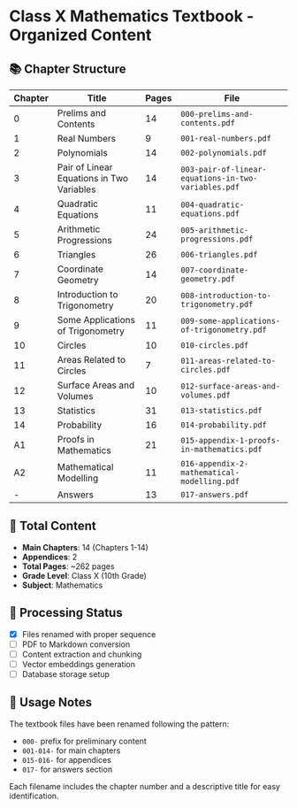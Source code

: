 # Class X Mathematics Textbook - Organized Content

## 📚 Chapter Structure

| Chapter | Title | Pages | File |
|---------|-------|-------|------|
| 0 | Prelims and Contents | 14 | `000-prelims-and-contents.pdf` |
| 1 | Real Numbers | 9 | `001-real-numbers.pdf` |
| 2 | Polynomials | 14 | `002-polynomials.pdf` |
| 3 | Pair of Linear Equations in Two Variables | 14 | `003-pair-of-linear-equations-in-two-variables.pdf` |
| 4 | Quadratic Equations | 11 | `004-quadratic-equations.pdf` |
| 5 | Arithmetic Progressions | 24 | `005-arithmetic-progressions.pdf` |
| 6 | Triangles | 26 | `006-triangles.pdf` |
| 7 | Coordinate Geometry | 14 | `007-coordinate-geometry.pdf` |
| 8 | Introduction to Trigonometry | 20 | `008-introduction-to-trigonometry.pdf` |
| 9 | Some Applications of Trigonometry | 11 | `009-some-applications-of-trigonometry.pdf` |
| 10 | Circles | 10 | `010-circles.pdf` |
| 11 | Areas Related to Circles | 7 | `011-areas-related-to-circles.pdf` |
| 12 | Surface Areas and Volumes | 10 | `012-surface-areas-and-volumes.pdf` |
| 13 | Statistics | 31 | `013-statistics.pdf` |
| 14 | Probability | 16 | `014-probability.pdf` |
| A1 | Proofs in Mathematics | 21 | `015-appendix-1-proofs-in-mathematics.pdf` |
| A2 | Mathematical Modelling | 11 | `016-appendix-2-mathematical-modelling.pdf` |
| - | Answers | 13 | `017-answers.pdf` |

## 📖 Total Content
- **Main Chapters**: 14 (Chapters 1-14)
- **Appendices**: 2
- **Total Pages**: ~262 pages
- **Grade Level**: Class X (10th Grade)
- **Subject**: Mathematics

## 🔄 Processing Status
- [x] Files renamed with proper sequence
- [ ] PDF to Markdown conversion
- [ ] Content extraction and chunking
- [ ] Vector embeddings generation
- [ ] Database storage setup

## 📝 Usage Notes
The textbook files have been renamed following the pattern:
- `000-` prefix for preliminary content
- `001-014-` for main chapters
- `015-016-` for appendices
- `017-` for answers section

Each filename includes the chapter number and a descriptive title for easy identification.
